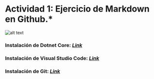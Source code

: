 
  # Actividad 1: Ejercicio de Markdown en Github.*

![alt text](https://dotnet.microsoft.com/static/images/redesign/downloads-dot-net-core.svg?v=U_8I9gzFF2Cqi5zUNx-kHJuou_BWNurkhN_kSm3mCmo "Logo Title Text 1")


 ### Instalación de Dotnet Core: [*Link*](https://dotnet.microsoft.com/download ".Net Core" ) 

 ### Instalación de Visual Studio Code: [*Link*](https://code.visualstudio.com/download "VSC")

 ### Instalación de Git: [*Link*](https://git-scm.com/download/win "Git" )


